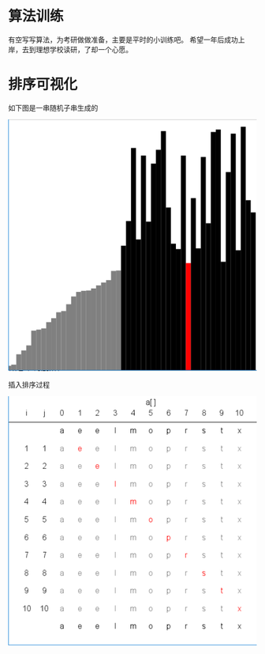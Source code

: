 # 算法训练
有空写写算法，为考研做做准备，主要是平时的小训练吧。
希望一年后成功上岸，去到理想学校读研，了却一个心愿。

# 排序可视化

如下图是一串随机子串生成的

![image](排序可视化片段.png)

插入排序过程

![image](插入排序.png)

